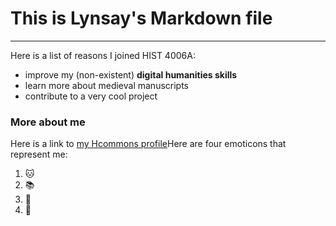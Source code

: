 # This is Lynsay's Markdown file
***
Here is a list of reasons I joined HIST 4006A:
​
- improve my (non-existent) __digital humanities skills__
- learn more about medieval manuscripts
- contribute to a very cool project
​
### More about me
Here is a link to [my Hcommons profile](https://hcommons.org/members/lynsayohara/) 
​
Here are four emoticons that represent me:
​
1. :cat:
2. :books:
3. :tropical_drink:
4. :pizza:

